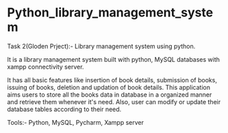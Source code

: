# Python_library_management_system

Task 2(Gloden Prject):- Library management system using python.

It is a library management system built with python, MySQL databases with xampp connectivity server. 

It has all basic features like insertion of book details, submission of books, issuing of books, deletion and updation of book details. 
This application aims users to store all the books data in database in a organized manner and retrieve them whenever it's need. 
Also, user can modify or update their database tables according to their need.

Tools:- Python, MySQL, Pycharm, Xampp server
